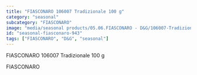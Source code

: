 ```yaml
---
title: "FIASCONARO 106007 Tradizionale 100 g"
category: "seasonal"
subcategory: "FIASCONARO"
image: "media/seasonal products/05.06.FIASCONARO - D&G/106007-Tradizionale-_100-g.jpg"
id: "seasonal-fiasconaro-943"
tags: ["FIASCONARO", "D&G", "seasonal"]
---
```


FIASCONARO 106007 Tradizionale 100 g

FIASCONARO
